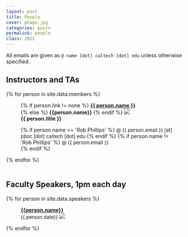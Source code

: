 ```yaml
---
layout: post
title: People
cover: phage.jpg
categories: posts
permalink: people
class: 2021
---
```


All emails are given as `@ name [dot] caltech [dot] edu` unless otherwise specified.

## Instructors and TAs
{% for person in site.data.members %}
<div id="person-im">
<figure>

{% if person.link != none %}
<b> <a href="{{person.link}}">{{ person.name }}</a></b><br/>
{% else %}
<b> {{person.name}} </b>
{% endif %}
<img src="{{ site.baseurl }}/images/people/{{ person.image }}"><br />
<b>{{ person.title }} </b>
<figcaption>
{% if person.name == 'Rob Phillips' %}
<span style="font-size: 10pt;"> @ {{ person.email }} [at] pboc [dot] caltech [dot] edu </span>
{% endif %}
{% if person.name != 'Rob Phillips' %}
<span style="font-size: 10pt;"> @ {{ person.email }} </span><br />
{% endif %}
<span class="stretch"></span>
</figcaption>
</figure>
</div>
{% endfor %}
<br/>
<br/>


## Faculty Speakers, 1pm each day

{% for person in site.data.speakers %}
<div id="person-im">
<figure>
<b><a href="{{person.link}}">{{person.name}}</a></b><br/>
<span style="font-size: 10pt;">  {{ person.date}} </span>
<img src="{{site.baseurl}}/images/people/{{person.image}}"><br/>
</figure>
</div>
{% endfor %}
